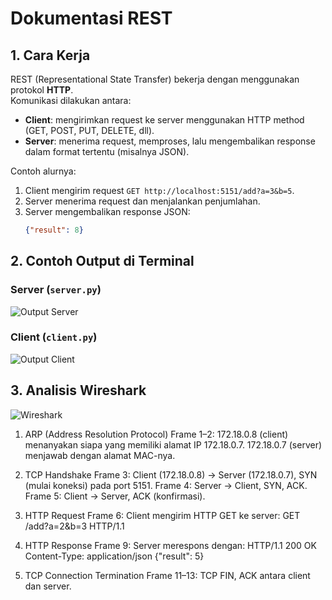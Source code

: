# Dokumentasi REST

## 1. Cara Kerja
REST (Representational State Transfer) bekerja dengan menggunakan protokol **HTTP**.  
Komunikasi dilakukan antara:
- **Client**: mengirimkan request ke server menggunakan HTTP method (GET, POST, PUT, DELETE, dll).
- **Server**: menerima request, memproses, lalu mengembalikan response dalam format tertentu (misalnya JSON).

Contoh alurnya:
1. Client mengirim request `GET http://localhost:5151/add?a=3&b=5`.
2. Server menerima request dan menjalankan penjumlahan.
3. Server mengembalikan response JSON:  
   ```json
   {"result": 8}

## 2. Contoh Output di Terminal

### Server (`server.py`)
![Output Server](../dokumentasi/rest/server.png)  

### Client (`client.py`)
![Output Client](../dokumentasi/rest/client.png)


## 3. Analisis Wireshark

![Wireshark](../dokumentasi/rest/wireshark.png)

1. ARP (Address Resolution Protocol)
Frame 1–2:
172.18.0.8 (client) menanyakan siapa yang memiliki alamat IP 172.18.0.7.
172.18.0.7 (server) menjawab dengan alamat MAC-nya.

2. TCP Handshake
Frame 3: Client (172.18.0.8) → Server (172.18.0.7), SYN (mulai koneksi) pada port 5151.
Frame 4: Server → Client, SYN, ACK.
Frame 5: Client → Server, ACK (konfirmasi).

3. HTTP Request
Frame 6: Client mengirim HTTP GET ke server: GET /add?a=2&b=3 HTTP/1.1

4. HTTP Response
Frame 9: Server merespons dengan:
HTTP/1.1 200 OK
Content-Type: application/json
{"result": 5}

5. TCP Connection Termination
Frame 11–13: TCP FIN, ACK antara client dan server.
